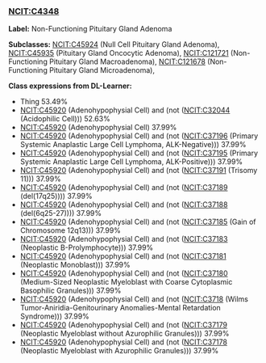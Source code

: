 
### [NCIT:C4348](http://purl.obolibrary.org/obo/NCIT_C4348)
**Label:** Non-Functioning Pituitary Gland Adenoma

**Subclasses:** [NCIT:C45924](http://purl.obolibrary.org/obo/NCIT_C45924) (Null Cell Pituitary Gland Adenoma), [NCIT:C45935](http://purl.obolibrary.org/obo/NCIT_C45935) (Pituitary Gland Oncocytic Adenoma), [NCIT:C121721](http://purl.obolibrary.org/obo/NCIT_C121721) (Non-Functioning Pituitary Gland Macroadenoma), [NCIT:C121678](http://purl.obolibrary.org/obo/NCIT_C121678) (Non-Functioning Pituitary Gland Microadenoma), 

**Class expressions from DL-Learner:**

- Thing 53.49%
- [NCIT:C45920](http://purl.obolibrary.org/obo/NCIT_C45920) (Adenohypophysial Cell) and (not ([NCIT:C32044](http://purl.obolibrary.org/obo/NCIT_C32044) (Acidophilic Cell))) 52.63%
- [NCIT:C45920](http://purl.obolibrary.org/obo/NCIT_C45920) (Adenohypophysial Cell) 37.99%
- [NCIT:C45920](http://purl.obolibrary.org/obo/NCIT_C45920) (Adenohypophysial Cell) and (not ([NCIT:C37196](http://purl.obolibrary.org/obo/NCIT_C37196) (Primary Systemic Anaplastic Large Cell Lymphoma, ALK-Negative))) 37.99%
- [NCIT:C45920](http://purl.obolibrary.org/obo/NCIT_C45920) (Adenohypophysial Cell) and (not ([NCIT:C37195](http://purl.obolibrary.org/obo/NCIT_C37195) (Primary Systemic Anaplastic Large Cell Lymphoma, ALK-Positive))) 37.99%
- [NCIT:C45920](http://purl.obolibrary.org/obo/NCIT_C45920) (Adenohypophysial Cell) and (not ([NCIT:C37191](http://purl.obolibrary.org/obo/NCIT_C37191) (Trisomy 11))) 37.99%
- [NCIT:C45920](http://purl.obolibrary.org/obo/NCIT_C45920) (Adenohypophysial Cell) and (not ([NCIT:C37189](http://purl.obolibrary.org/obo/NCIT_C37189) (del(17q25)))) 37.99%
- [NCIT:C45920](http://purl.obolibrary.org/obo/NCIT_C45920) (Adenohypophysial Cell) and (not ([NCIT:C37188](http://purl.obolibrary.org/obo/NCIT_C37188) (del(6q25-27)))) 37.99%
- [NCIT:C45920](http://purl.obolibrary.org/obo/NCIT_C45920) (Adenohypophysial Cell) and (not ([NCIT:C37185](http://purl.obolibrary.org/obo/NCIT_C37185) (Gain of Chromosome 12q13))) 37.99%
- [NCIT:C45920](http://purl.obolibrary.org/obo/NCIT_C45920) (Adenohypophysial Cell) and (not ([NCIT:C37183](http://purl.obolibrary.org/obo/NCIT_C37183) (Neoplastic B-Prolymphocyte))) 37.99%
- [NCIT:C45920](http://purl.obolibrary.org/obo/NCIT_C45920) (Adenohypophysial Cell) and (not ([NCIT:C37181](http://purl.obolibrary.org/obo/NCIT_C37181) (Neoplastic Monoblast))) 37.99%
- [NCIT:C45920](http://purl.obolibrary.org/obo/NCIT_C45920) (Adenohypophysial Cell) and (not ([NCIT:C37180](http://purl.obolibrary.org/obo/NCIT_C37180) (Medium-Sized Neoplastic Myeloblast with Coarse Cytoplasmic Basophilic Granules))) 37.99%
- [NCIT:C45920](http://purl.obolibrary.org/obo/NCIT_C45920) (Adenohypophysial Cell) and (not ([NCIT:C3718](http://purl.obolibrary.org/obo/NCIT_C3718) (Wilms Tumor-Aniridia-Genitourinary Anomalies-Mental Retardation Syndrome))) 37.99%
- [NCIT:C45920](http://purl.obolibrary.org/obo/NCIT_C45920) (Adenohypophysial Cell) and (not ([NCIT:C37179](http://purl.obolibrary.org/obo/NCIT_C37179) (Neoplastic Myeloblast without Azurophilic Granules))) 37.99%
- [NCIT:C45920](http://purl.obolibrary.org/obo/NCIT_C45920) (Adenohypophysial Cell) and (not ([NCIT:C37178](http://purl.obolibrary.org/obo/NCIT_C37178) (Neoplastic Myeloblast with Azurophilic Granules))) 37.99%


